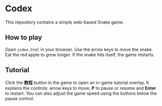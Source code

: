 # Codex

This repository contains a simple web-based Snake game.

## How to play

Open `index.html` in your browser. Use the arrow keys to move the snake. Eat the red apple to grow longer. If the snake hits itself, the game restarts.

## Tutorial

Click the **教程** button in the game to open an in-game tutorial overlay.
It explains the controls: arrow keys to move, **P** to pause or resume and
**Enter** to restart. You can also adjust the game speed using the buttons
below the pause control.
